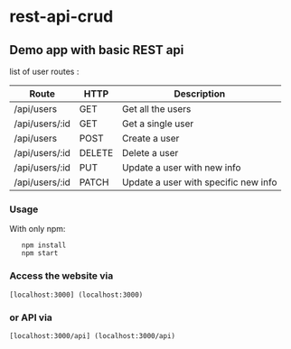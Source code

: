 # rest-api-crud

## Demo app with basic REST api

list of user routes :

| Route          | HTTP   | Description                          |
|----------------|--------|--------------------------------------|
| /api/users     | GET    | Get all the users                    |
| /api/users/:id | GET    | Get a single user                    |
| /api/users     | POST   | Create a user                        |
| /api/users/:id | DELETE | Delete a user                        |
| /api/users/:id | PUT    | Update a user with new info          |
| /api/users/:id | PATCH  | Update a user with specific new info |

### Usage
With only npm:

```
   npm install 
   npm start
```

### Access the website via 
```
[localhost:3000] (localhost:3000)
```
### or API via
```
[localhost:3000/api] (localhost:3000/api)
```


